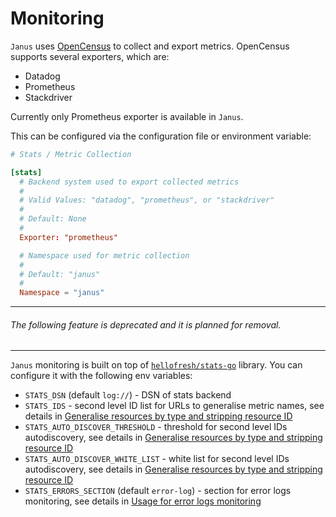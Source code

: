 # Monitoring

`Janus` uses [OpenCensus](https://opencensus.io) to collect and export metrics. OpenCensus supports several exporters, which are:
- Datadog
- Prometheus
- Stackdriver

Currently only Prometheus exporter is available in `Janus`.

This can be configured via the configuration file or environment variable:

```toml
# Stats / Metric Collection

[stats]
  # Backend system used to export collected metrics
  #
  # Valid Values: "datadog", "prometheus", or "stackdriver"
  #
  # Default: None
  #
  Exporter: "prometheus"

  # Namespace used for metric collection
  #
  # Default: "janus" 
  #
  Namespace = "janus"
```

---

###### The following feature is deprecated and it is planned for removal.

---

`Janus` monitoring is built on top of [`hellofresh/stats-go`](https://github.com/hellofresh/stats-go) library.
You can configure it with the following env variables:

* `STATS_DSN` (default `log://`) - DSN of stats backend
* `STATS_IDS` - second level ID list for URLs to generalise metric names, see details in [Generalise resources by type and stripping resource ID](https://github.com/hellofresh/stats-go#generalise-resources-by-type-and-stripping-resource-id)
* `STATS_AUTO_DISCOVER_THRESHOLD` - threshold for second level IDs autodiscovery, see details in [Generalise resources by type and stripping resource ID](https://github.com/hellofresh/stats-go#generalise-resources-by-type-and-stripping-resource-id)
* `STATS_AUTO_DISCOVER_WHITE_LIST` - white list for second level IDs autodiscovery, see details in [Generalise resources by type and stripping resource ID](https://github.com/hellofresh/stats-go#generalise-resources-by-type-and-stripping-resource-id)
* `STATS_ERRORS_SECTION` (default `error-log`) - section for error logs monitoring, see details in [Usage for error logs monitoring](https://github.com/hellofresh/stats-go#usage-for-error-logs-monitoring-using-githubcomsirupsenlogrus)
